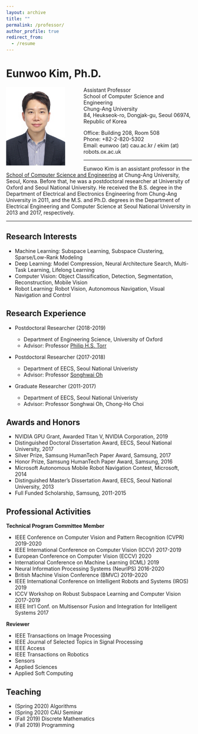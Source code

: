 ```yaml
---
layout: archive
title: ""
permalink: /professor/
author_profile: true
redirect_from:
  - /resume
---
```


# Eunwoo Kim, Ph.D.
<img src='/images/IMG_0126-수정2s.jpg' width="160" align="left" style="margin-right:50px">      

Assistant Professor      
School of Computer Science and Engineering        
Chung-Ang University    
84, Heukseok-ro, Dongjak-gu, Seoul 06974, Republic of Korea 

Office: Building 208, Room 508   
Phone: +82-2-820-5302     
Email: eunwoo (at) cau.ac.kr / ekim (at) robots.ox.ac.uk      

-------
Eunwoo Kim is an assistant professor in the [School of Computer Science and Engineering](https://cse.cau.ac.kr/main.php) at Chung-Ang University, Seoul, Korea. Before that, he was a postdoctoral researcher at University of Oxford and Seoul National University. He received the B.S. degree in the Department of Electrical and Electronics Engineering from Chung-Ang University in 2011, and the M.S. and Ph.D. degrees in the Department of Electrical Engineering and Computer Science at Seoul National University in 2013 and 2017, respectively.

-------

## Research Interests
- Machine Learning: Subspace Learning, Subspace Clustering, Sparse/Low-Rank Modeling
- Deep Learning: Model Compression, Neural Architecture Search, Multi-Task Learning, Lifelong Learning
- Computer Vision: Object Classification, Detection, Segmentation, Reconstruction, Mobile Vision
- Robot Learning: Robot Vision, Autonomous Navigation, Visual Navigation and Control


## Research Experience
* Postdoctoral Researcher (2018-2019)
  * Department of Engineering Science, University of Oxford
  * Advisor: Professor [Philip H.S. Torr](http://www.robots.ox.ac.uk/~phst/)

* Postdoctoral Researcher (2017-2018)
  * Department of EECS, Seoul National Univeristy
  * Advisor: Professor [Songhwai Oh](http://rllab.snu.ac.kr/people/songhwai-oh)
  
* Graduate Researcher (2011-2017)
  * Department of EECS, Seoul National Univeristy
  * Advisor: Professor Songhwai Oh, Chong-Ho Choi
   
## Awards and Honors
* NVIDIA GPU Grant, Awarded Titan V, NVIDIA Corporation, 2019
* Distinguished Doctoral Dissertation Award, EECS, Seoul National University, 2017
* Silver Prize, Samsung HumanTech Paper Award, Samsung, 2017
* Honor Prize, Samsung HumanTech Paper Award, Samsung, 2016
* Microsoft Autonomous Mobile Robot Navigation Contest, Microsoft, 2014
* Distinguished Master’s Dissertation Award, EECS, Seoul National University, 2013
* Full Funded Scholarship, Samsung, 2011-2015


## Professional Activities
**Technical Program Committee Member**
* IEEE Conference on Computer Vision and Pattern Recognition (CVPR) 2019-2020
* IEEE International Conference on Computer Vision (ICCV) 2017-2019
* European Conference on Computer Vision (ECCV) 2020
* International Conference on Machine Learning (ICML) 2019
* Neural Information Processing Systems (NeurIPS) 2016-2020
* British Machine Vision Conference (BMVC) 2019-2020
* IEEE International Conference on Intelligent Robots and Systems (IROS) 2019
* ICCV Workshop on Robust Subspace Learning and Computer Vision 2017-2019
* IEEE Int’l Conf.  on Multisensor Fusion and Integration for Intelligent Systems 2017

**Reviewer**
* IEEE Transactions on Image Processing 
* IEEE Journal of Selected Topics in Signal Processing 
* IEEE Access 
* IEEE Transactions on Robotics 
* Sensors 
* Applied Sciences 
* Applied Soft Computing 

  
## Teaching
* (Spring 2020) Algorithms
* (Spring 2020) CAU Seminar
* (Fall 2019) Discrete Mathematics
* (Fall 2019) Programming
